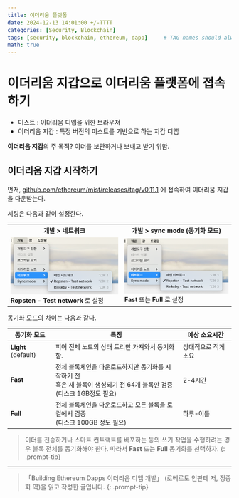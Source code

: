 ```yaml
---
title: 이더리움 플랫폼
date: 2024-12-13 14:01:00 +/-TTTT
categories: [Security, Blockchain]
tags: [security, blockchain, ethereum, dapp]     # TAG names should always be lowercase
math: true
---
```


# 이더리움 지갑으로 이더리움 플랫폼에 접속하기

- 미스트 : 이더리움 디앱을 위한 브라우저
- 이더리움 지갑 : 특정 버전의 미스트를 기반으로 하는 지갑 디앱

**이더리움 지갑**의 주 목적? 이더를 보관하거나 보내고 받기 위함.

## 이더리움 지갑 시작하기

먼저, [github.com/ethereum/mist/releases/tag/v0.11.1](https://github.com/ethereum/mist/releases/tag/v0.11.1) 에 접속하여 이더리움 지갑을 다운받는다.


세팅은 다음과 같이 설정한다.

<table>
    <tr>
        <th>
        개발 > 네트워크
        </th>
        <th>
        개발 > sync mode (동기화 모드)
        </th>
    </tr>
    <tr>
        <td>
            <img alt="img" width="400" src="/assets/img/2024-12-13-ethereum-platform/1.png"><br>
            <b>Ropsten - Test network</b> 로 설정
        </td>
        <td>
            <img alt="img" width="400" src="/assets/img/2024-12-13-ethereum-platform/1.png"><br>
            <b>Fast</b> 또는 <b>Full</b> 로 설정
        </td>
    </tr>
</table>

동기화 모드의 차이는 다음과 같다.

|동기화 모드|특징|예상 소요시간|
|---|---|---|
|**Light** (default)| 피어 전체 노드의 상태 트리만 가져와서 동기화함. | 상대적으로 적게 소요 |
|**Fast**| 전체 블록체인을 다운로드하지만 동기화를 시작하기 전 <br> 혹은 새 블록이 생성되기 전 64개 블록만 검증 <br> (디스크 1GB정도 필요) | 2-4시간 |
|**Full**| 전체 블록체인을 다운로드하고 모든 블록을 로컬에서 검증 <br> (디스크 100GB 정도 필요) | 하루-이틀 |

> 이더를 전송하거나 스마트 컨트랙트를 배포하는 등의 쓰기 작업을 수행하려는 경우 블록 전체를 동기화해야 한다. 따라서 **Fast** 또는 **Full** 동기화를 선택하자.
{: .prompt-tip}

<!--

## 이더리움 지갑의 일반 기능

# 디앱의 핵심 기능 : 스마트 컨트랙트


## 계정

## 이더

## 가스

## 콜과 트랜잭션

## EVM

# geth로 이더리움 네트워크에 접속

## geth 시작하기

## geth 대화형 콘솔 시작하기

## JSON-RPC 사용하기

## geth로 채굴하기

## 기타 클라이언트

# geth 계정 관리

## 이더리움 계정

## geth 명령어로 계정 관리

## geth 콘솔에서 Web3로 계정 관리

## JSON-RPC로 계정 관리

# 심플코인 컨트랙트 다시 보기

## SimpleCoin 컨트랙트 개선하기

## 개선된 코드 사용하기

## 이더리움 네트워크에서 코인 전송은 어떻게 실행되는가?

-->

---

> 「Building Ethereum Dapps 이더리움 디앱 개발」 (로베르토 인판테 저, 정종화 역)을 읽고 작성한 글입니다.
{: .prompt-tip}
